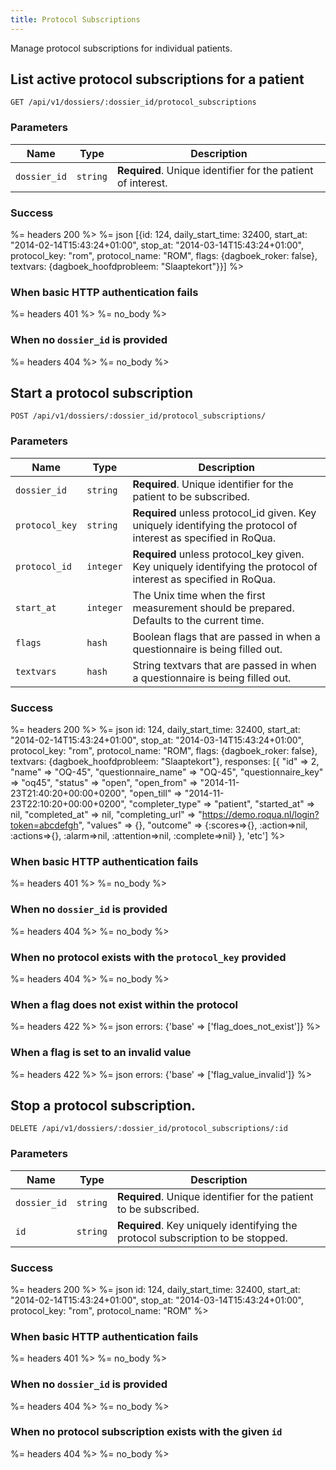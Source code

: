 ```yaml
---
title: Protocol Subscriptions
---
```


Manage protocol subscriptions for individual patients.

## List active protocol subscriptions for a patient

    GET /api/v1/dossiers/:dossier_id/protocol_subscriptions


### Parameters

Name | Type | Description
-----|------|--------------
`dossier_id`   | `string`  | **Required**. Unique identifier for the patient of interest.


### Success

%= headers 200 %>
%= json [{id:               124,
           daily_start_time: 32400,
           start_at:         "2014-02-14T15:43:24+01:00",
           stop_at:          "2014-03-14T15:43:24+01:00",
           protocol_key:     "rom",
           protocol_name:    "ROM",
           flags:            {dagboek_roker: false},
           textvars:         {dagboek_hoofdprobleem: "Slaaptekort"}}]
%>


### When basic HTTP authentication fails

%= headers 401 %>
%= no_body %>


### When no `dossier_id` is provided

%= headers 404 %>
%= no_body %>


## Start a protocol subscription

    POST /api/v1/dossiers/:dossier_id/protocol_subscriptions/


### Parameters

Name | Type | Description
-----|------|--------------
`dossier_id`   | `string`  | **Required**. Unique identifier for the patient to be subscribed.
`protocol_key` | `string`  | **Required** unless protocol_id given. Key uniquely identifying the protocol of interest as specified in RoQua.
`protocol_id` | `integer`  | **Required** unless protocol_key given. Key uniquely identifying the protocol of interest as specified in RoQua.
`start_at`     | `integer` | The Unix time when the first measurement should be prepared. Defaults to the current time.
`flags`        | `hash`    | Boolean flags that are passed in when a questionnaire is being filled out.
`textvars`     | `hash`    | String textvars that are passed in when a questionnaire is being filled out.

### Success

%= headers 200 %>
%= json id:               124,
         daily_start_time: 32400,
         start_at:         "2014-02-14T15:43:24+01:00",
         stop_at:          "2014-03-14T15:43:24+01:00",
         protocol_key:     "rom",
         protocol_name:    "ROM",
         flags:            {dagboek_roker: false},
         textvars:         {dagboek_hoofdprobleem: "Slaaptekort"},
         responses:        [{
                              "id"                 => 2,
                              "name"               => "OQ-45",
                              "questionnaire_name" => "OQ-45",
                              "questionnaire_key"  => "oq45",
                              "status"             => "open",
                              "open_from"          => "2014-11-23T21:40:20+00:00+0200",
                              "open_till"          => "2014-11-23T22:10:20+00:00+0200",
                              "completer_type"     => "patient",
                              "started_at"         => nil,
                              "completed_at"       => nil,
                              "completing_url"     => "https://demo.roqua.nl/login?token=abcdefgh",
                              "values"             => {},
                              "outcome"            => {:scores=>{},
                                                      :action=>nil,
                                                      :actions=>{},
                                                      :alarm=>nil,
                                                      :attention=>nil,
                                                      :complete=>nil}
                            }, 'etc']
%>


### When basic HTTP authentication fails

%= headers 401 %>
%= no_body %>


### When no `dossier_id` is provided

%= headers 404 %>
%= no_body %>


### When no protocol exists with the `protocol_key` provided

%= headers 404 %>
%= no_body %>


### When a flag does not exist within the protocol

%= headers 422 %>
%= json errors: {'base' => ['flag_does_not_exist']} %>


### When a flag is set to an invalid value

%= headers 422 %>
%= json errors: {'base' => ['flag_value_invalid']} %>


## Stop a protocol subscription.

    DELETE /api/v1/dossiers/:dossier_id/protocol_subscriptions/:id

### Parameters

Name | Type | Description
-----|------|--------------
`dossier_id`   | `string`  | **Required**. Unique identifier for the patient to be subscribed.
`id`           | `string`  | **Required**. Key uniquely identifying the protocol subscription to be stopped.


### Success

%= headers 200 %>
%= json id:               124,
         daily_start_time: 32400,
         start_at:         "2014-02-14T15:43:24+01:00",
         stop_at:          "2014-03-14T15:43:24+01:00",
         protocol_key:     "rom",
         protocol_name:    "ROM"
%>


### When basic HTTP authentication fails

%= headers 401 %>
%= no_body %>


### When no `dossier_id` is provided

%= headers 404 %>
%= no_body %>


### When no protocol subscription exists with the given `id`

%= headers 404 %>
%= no_body %>


